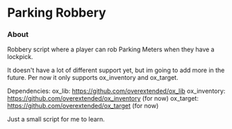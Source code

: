 # Parking Robbery

### About
Robbery script where a player can rob Parking Meters when they have a lockpick.

It doesn't have a lot of different support yet, but im going to add more in the future.
Per now it only supports ox_inventory and ox_target.

Dependencies: 
ox_lib: https://github.com/overextended/ox_lib
ox_inventory: https://github.com/overextended/ox_inventory (for now)
ox_target: https://github.com/overextended/ox_target (for now)

Just a small script for me to learn.
